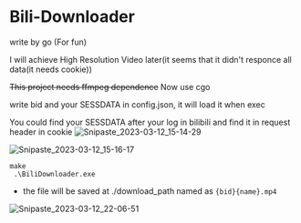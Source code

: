 # Bili-Downloader

write by go (For fun)

I will achieve High Resolution Video later(it seems that it didn't responce all data(it needs cookie))

~~This project needs ffmpeg dependence~~
Now use cgo

write bid and your SESSDATA in config.json, it will load it when exec

You could find your SESSDATA after your log in bilibili and find it in request header in cookie 
![Snipaste_2023-03-12_15-14-29](https://user-images.githubusercontent.com/67376942/224530080-f1d37a74-3cba-433a-8ef4-259755f1b550.png)

![Snipaste_2023-03-12_15-16-17](https://user-images.githubusercontent.com/67376942/224530152-766a2f6d-6d0a-48c8-8d00-d66037385df1.png)

```
make
 .\BiliDownloader.exe
```

- the file will be saved at ./download_path named as `{bid}{name}.mp4`

![Snipaste_2023-03-12_22-06-51](https://user-images.githubusercontent.com/67376942/224549903-155a47a7-d9d3-44cd-955d-50616fa64df9.png)


